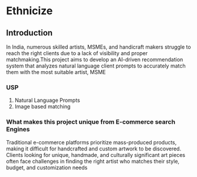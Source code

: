# Ethnicize
## Introduction  
In India, numerous skilled artists, MSMEs, and handicraft makers struggle to reach the right clients due to a lack of visibility and proper matchmaking.This project aims to develop an AI-driven recommendation system that analyzes natural language client prompts to accurately match them with the most suitable artist, MSME
### USP
1.  Natural Language Prompts
2.  Image based matching
### What makes this project unique from E-commerce search Engines 
Traditional e-commerce platforms prioritize mass-produced products, making it difficult for handcrafted and custom artwork to be discovered. Clients looking for unique, handmade, and culturally significant art pieces often face challenges in finding the right artist who matches their style, budget, and customization needs
